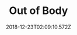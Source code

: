 ---
title: Out of Body
artist: Dance With the Dead
date: 2018-12-23T02:09:10.572Z
cover: /upload/a0650005973_16.jpg
styles:
  - Synthwave
  - Metal
links:
  spotify: https://play.spotify.com/album/0q4NNa4HObPsqloh6dwVXl
  youtube: https://music.youtube.com/watch?v=8EGYVS7jUn8
  applemusic: https://itunes.apple.com/us/album/out-of-body/735505142?uo=4
  soundcloud: ""
  bandcamp: https://dancewiththedead.bandcamp.com/album/out-of-body
  googleplay: https://play.google.com/music/m/Bakuetypkl4ocec2e3ldlz7eviq?signup_if_needed=1
  deezer: https://www.deezer.com/album/7089510
---